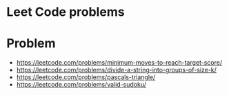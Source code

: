 # Leet Code problems

# Problem

- https://leetcode.com/problems/minimum-moves-to-reach-target-score/
- https://leetcode.com/problems/divide-a-string-into-groups-of-size-k/
- https://leetcode.com/problems/pascals-triangle/
- https://leetcode.com/problems/valid-sudoku/
